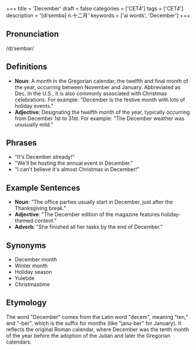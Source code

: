 +++
title = 'December'
draft = false
categories = ['CET4']
tags = ['CET4']
description = '[diˈsembə] n.十二月'
keywords = ['ai words', 'December']
+++

## Pronunciation
/dɪˈsembər/

## Definitions
- **Noun**: A month in the Gregorian calendar, the twelfth and final month of the year, occurring between November and January. Abbreviated as Dec. In the U.S., it is also commonly associated with Christmas celebrations. For example: "December is the festive month with lots of holiday events."
- **Adjective**: Designating the twelfth month of the year, typically occurring from December 1st to 31st. For example: "The December weather was unusually mild."

## Phrases
- "It's December already!"
- "We'll be hosting the annual event in December."
- "I can't believe it's almost Christmas in December!"

## Example Sentences
- **Noun**: "The office parties usually start in December, just after the Thanksgiving break."
- **Adjective**: "The December edition of the magazine features holiday-themed content."
- **Adverb**: "She finished all her tasks by the end of December."

## Synonyms
- December month
- Winter month
- Holiday season
- Yuletide
- Christmastime

## Etymology
The word "December" comes from the Latin word "decem", meaning "ten," and "-ber", which is the suffix for months (like "janu-ber" for January). It reflects the original Roman calendar, where December was the tenth month of the year before the adoption of the Julian and later the Gregorian calendars.
